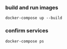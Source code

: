

### build and run images
```
docker-compose up --build
```

### confirm services
```
docker-compose ps
```